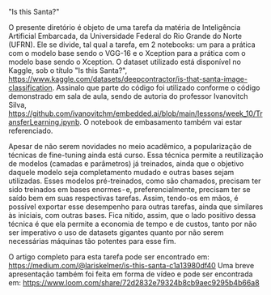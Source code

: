"Is this Santa?"

O presente diretório é objeto de uma tarefa da matéria de Inteligência Artificial Embarcada, da Universidade Federal do Rio Grande do Norte (UFRN). Ele se divide, tal qual a tarefa, em 2 notebooks: um para a prática com o modelo base sendo o VGG-16 e o Xception para a prática com o modelo base sendo o Xception. O dataset utilizado está disponível no Kaggle, sob o título "Is this Santa?", https://www.kaggle.com/datasets/deepcontractor/is-that-santa-image-classification. Assinalo que parte do código foi utilizado conforme o código demonstrado em sala de aula, sendo de autoria do professor Ivanovitch Silva, https://github.com/ivanovitchm/embedded.ai/blob/main/lessons/week_10/TransferLearning.ipynb. O notebook de embasamento também vai estar referenciado.

Apesar de não serem novidades no meio acadêmico, a popularização de técnicas de fine-tuning ainda está curso. Essa técnica permite a reutilização de modelos (camadas e parâmetros) já treinados, ainda que o objetivo daquele modelo seja completamento mudado e outras bases sejam utilizadas. Esses modelos pré-treinados, como são chamados, precisam ter sido treinados em bases enormes - e, preferencialmente, precisam ter se saído bem em suas respectivas tarefas. Assim, tendo-os em mãos, é possível exportar esse desempenho para outras tarefas, ainda que similares às iniciais, com outras bases. Fica nítido, assim, que o lado positivo dessa técnica é que ela permite a economia de tempo e de custos, tanto por não ser imperativo o uso de datasets gigantes quanto por não serem necessárias máquinas tão potentes para esse fim.

O artigo completo para esta tarefa pode ser encontrado em:
https://medium.com/@lariskelmer/is-this-santa-c1a13980df40
Uma breve apresentação também foi feita em forma de vídeo e pode ser encontrada em:
https://www.loom.com/share/72d2832e79324b8cb9aec9295b4b66a8
